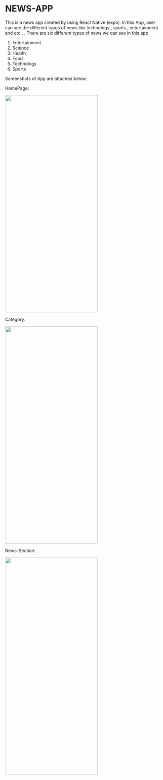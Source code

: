# NEWS-APP
This is a news app created by using React Native (expo). In this App, user can see the different types of news like technology , sports , entertainment and etc , .
There are six different types of news we can see in this app
1. Entertainment
2. Science
3. Health
4. Food
5. Technology
6. Sports

Screenshots of App are attached below:

HomePage:

<img src="https://user-images.githubusercontent.com/60007440/133882358-3e434a82-6d57-4db2-817f-417791691c20.jpg" width="300" height="700"> 

Category:

<img src="https://user-images.githubusercontent.com/60007440/133882352-ebd9ee94-bc64-46ef-9d52-316cdc364467.jpg" width="300" height="700">

News-Section:

<img src="https://user-images.githubusercontent.com/60007440/133882325-3277e606-ac10-4470-a9b7-7ab1f36e67a5.jpg" width="300" height="700">

